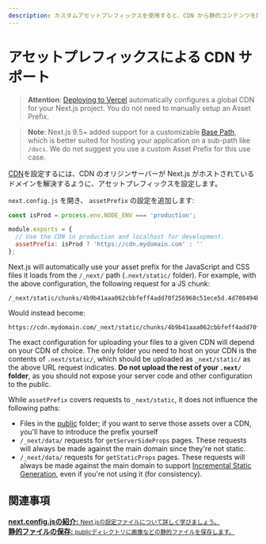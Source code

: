 ```yaml
---
description: カスタムアセットプレフィックスを使用すると、CDN から静的コンテンツを配信できます。詳細はこちらをご覧ください。
---
```


# アセットプレフィックスによる CDN サポート

> **Attention**: [Deploying to Vercel](/docs/deployment.md) automatically configures a global CDN for your Next.js project.
> You do not need to manually setup an Asset Prefix.

> **Note**: Next.js 9.5+ added support for a customizable [Base Path](/docs/api-reference/next.config.js/basepath.md), which is better
> suited for hosting your application on a sub-path like `/docs`.
> We do not suggest you use a custom Asset Prefix for this use case.

[CDN](https://ja.wikipedia.org/wiki/%E3%82%B3%E3%83%B3%E3%83%86%E3%83%B3%E3%83%84%E3%83%87%E3%83%AA%E3%83%90%E3%83%AA%E3%83%8D%E3%83%83%E3%83%88%E3%83%AF%E3%83%BC%E3%82%AF)を設定するには、CDN のオリジンサーバーが Next.js がホストされているドメインを解決するように、アセットプレフィックスを設定します。

`next.config.js` を開き、 `assetPrefix` の設定を追加します:

```js
const isProd = process.env.NODE_ENV === 'production';

module.exports = {
  // Use the CDN in production and localhost for development.
  assetPrefix: isProd ? 'https://cdn.mydomain.com' : ''
};
```

Next.js will automatically use your asset prefix for the JavaScript and CSS files it loads from the `/_next/` path (`.next/static/` folder). For example, with the above configuration, the following request for a JS chunk:

```
/_next/static/chunks/4b9b41aaa062cbbfeff4add70f256968c51ece5d.4d708494b3aed70c04f0.js
```

Would instead become:

```
https://cdn.mydomain.com/_next/static/chunks/4b9b41aaa062cbbfeff4add70f256968c51ece5d.4d708494b3aed70c04f0.js
```

The exact configuration for uploading your files to a given CDN will depend on your CDN of choice. The only folder you need to host on your CDN is the contents of `.next/static/`, which should be uploaded as `_next/static/` as the above URL request indicates. **Do not upload the rest of your `.next/` folder**, as you should not expose your server code and other configuration to the public.

While `assetPrefix` covers requests to `_next/static`, it does not influence the following paths:

- Files in the [public](/docs/basic-features/static-file-serving.md) folder; if you want to serve those assets over a CDN, you'll have to introduce the prefix yourself
- `/_next/data/` requests for `getServerSideProps` pages. These requests will always be made against the main domain since they're not static.
- `/_next/data/` requests for `getStaticProps` pages. These requests will always be made against the main domain to support [Incremental Static Generation](/docs/basic-features/data-fetching/incremental-static-regeneration.md), even if you're not using it (for consistency).

## 関連事項

<div class="card">
  <a href="/docs/api-reference/next.config.js/introduction.md">
    <b>next.config.jsの紹介:</b>
    <small>Next.jsの設定ファイルについて詳しく学びましょう。</small>
  </a>
</div>

<div class="card">
  <a href="/docs/basic-features/static-file-serving.md">
    <b>静的ファイルの保存:</b>
    <small>publicディレクトリに画像などの静的ファイルを保存します。</small>
  </a>
</div>
